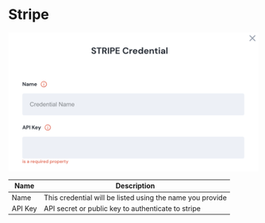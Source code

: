 # Stripe

![Information needed to onboard Stripe connector](<../../.gitbook/assets/Screen Shot 2022-06-15 at 8.21.04 PM.png>)

| Name    | Description                                               |
| ------- | --------------------------------------------------------- |
| Name    | This credential will be listed using the name you provide |
| API Key | API secret or public key to authenticate to stripe        |
